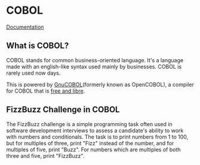 # COBOL
[Documentation](https://gnucobol.sourceforge.io/guides.html)

## What is COBOL?
COBOL stands for common business-oriented language. It's a language made with an english-like syntax used mainly by businesses. COBOL is rarely used now days.

This is powered by [GnuCOBOL](https://sourceforge.net/projects/gnucobol/)(formerly known as OpenCOBOL), a compiler for COBOL that is [free and libre](https://www.gnu.org/philosophy/free-sw.html).

## FizzBuzz Challenge in COBOL
The FizzBuzz challenge is a simple programming task often used in software development interviews to assess a candidate's ability to work with numbers and conditionals. The task is to print numbers from 1 to 100, but for multiples of three, print "Fizz" instead of the number, and for multiples of five, print "Buzz". For numbers which are multiples of both three and five, print "FizzBuzz".
